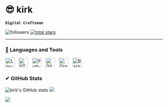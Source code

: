 # 😎 kirk

**`Digital Craftsman`**
  <p align="left">
         <img alt="followers" title="Follow me on Github" src="https://custom-icon-badges.demolab.com/github/followers/kirk65?color=236ad3&labelColor=1155ba&style=for-the-badge&logo=person-add&label=Follow&logoColor=white"/></a>
      <a href="https://github.com/kirk65?tab=repositories&sort=stargazers">
         <img alt="total stars" title="Total stars on GitHub" src="https://custom-icon-badges.demolab.com/github/stars/kirk65?color=55960c&style=for-the-badge&labelColor=488207&logo=star"/></a>
   </p>

---

### 🧰 Languages and Tools

<img align="left" alt="Linux" width="30px" style="padding-right:10px;" src="https://cdn.jsdelivr.net/gh/devicons/devicon/icons/linux/linux-original.svg" />
<img align="left" alt="HTML" width="30px" style="padding-right:10px;" src="https://cdn.jsdelivr.net/gh/devicons/devicon/icons/html5/html5-plain.svg" />
<img align="left" alt="Python" width="30px" style="padding-right:10px;" src="https://cdn.jsdelivr.net/gh/devicons/devicon/icons/python/python-plain.svg" />
<img align="left" alt="GitHub" width="30px" style="padding-right:10px;" src="https://cdn.jsdelivr.net/gh/devicons/devicon/icons/github/github-original.svg" />
<img align="left" alt="Gradle" width="30px" style="padding-right:10px;" src="https://cdn.jsdelivr.net/gh/devicons/devicon/icons/gradle/gradle-plain.svg" />
<img align="left" alt="Bash" width="30px" style="padding-right:10px;" src="https://cdn.jsdelivr.net/gh/devicons/devicon/icons/bash/bash-original.svg" />
<br />

#

#

### ✔ GitHub Stats

![kirk's GitHub stats](https://github-readme-stats.vercel.app/api?username=kirk65&show_icons=true&theme=gruvbox)
![](https://github-profile-trophy.vercel.app/?username=kirk65&theme=radical&no-frame=true&no-bg=false&margin-w=4)
<!-- ![GitHub Streak](https://streak-stats.demolab.com?user=kirk65&theme=gruvbox&border_radius=4.5) -->
![](https://github-readme-stats.vercel.app/api/top-langs/?username=kirk65&theme=dark&hide_border=false&include_all_commits=true&count_private=false&layout=compact)

#
